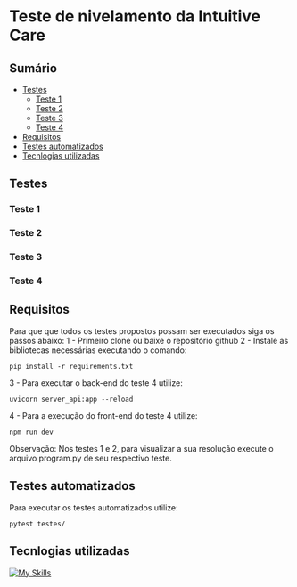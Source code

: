 # Teste de nivelamento da Intuitive Care

## Sumário

* [Testes](#testes)
  * [Teste 1](#teste-1)
  * [Teste 2](#teste-2)
  * [Teste 3](#teste-3)
  * [Teste 4](#teste-4)
* [Requisitos](#requisitos)
* [Testes automatizados](#testes-automatizados)
* [Tecnlogias utilizadas](#tecnlogias-utilizadas)

## Testes

### Teste 1

### Teste 2

### Teste 3

### Teste 4

## Requisitos

Para que que todos os testes propostos possam ser executados siga os passos abaixo:
1 - Primeiro clone ou baixe o repositório github
2 - Instale as bibliotecas necessárias executando o comando:

```
pip install -r requirements.txt
```
3 - Para executar o back-end do teste 4 utilize:

```
uvicorn server_api:app --reload
```

4 - Para a execução do front-end do teste 4 utilize:

```
npm run dev
```

Observação: Nos testes 1 e 2, para visualizar a sua resolução execute o arquivo program.py de seu respectivo teste.

## Testes automatizados
Para executar os testes automatizados utilize:

```
pytest testes/
```

## Tecnlogias utilizadas
[![My Skills](https://skillicons.dev/icons?i=git,github,vscode,py,vue,npm,fastapi,mysql)](https://skillicons.dev)
